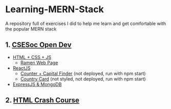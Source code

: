# Learning-MERN-Stack
A repository full of exercises I did to help me learn and get comfortable with the popular MERN stack

## 1. [CSESoc Open Dev](https://learn.csesoc.org.au/opendev)
- [HTML + CSS + JS](./CSESoc_Open_Dev/HTML_CSS_Javascript/)
    - [Ramen Web Page](https://jeremyle56.github.io/Learning-MERN-Stack/CSESoc_Open_Dev/HTML_CSS_Javascript/Exercises/index.html)
- [ReactJS](./CSESoc_Open_Dev/React/)
    - [Counter + Capital Finder](./CSESoc_Open_Dev/React/Exercises/part1/) (not deployed, run with npm start)
    - [Country Card](./CSESoc_Open_Dev/React/Exercises/part2/) (not styled, not deployed, run with npm start)
- [ExpressJS & MongoDB](./CSESoc_Open_Dev/Express_MongoDB/)

## 2. [HTML Crash Course](https://www.youtube.com/watch?v=UB1O30fR-EE)